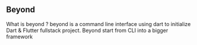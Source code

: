 ## Beyond

What is beyond ? beyond is a command line interface using dart to initialize Dart & Flutter fullstack project. Beyond start from CLI into a bigger framework